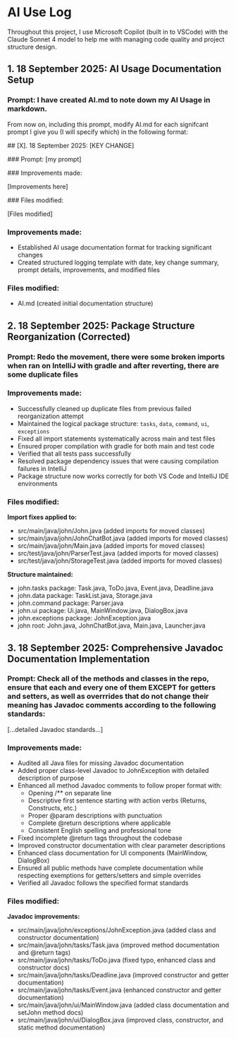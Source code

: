 # AI Use Log

Throughout this project, I use Microsoft Copilot (built in to VSCode) with the Claude Sonnet 4 model to help me with
managing code quality and project structure design.

## 1. 18 September 2025: AI Usage Documentation Setup

### Prompt: I have created AI.md to note down my AI Usage in markdown.

From now on, including this prompt, modify AI.md for each signifcant prompt I give you (I will specify which) in the following format:

\## [X]. 18 September 2025: [KEY CHANGE]

\### Prompt: [my prompt]

\### Improvements made:

\[Improvements here]

\### Files modified:

\[Files modified]

### Improvements made:

- Established AI usage documentation format for tracking significant changes
- Created structured logging template with date, key change summary, prompt details, improvements, and modified files

### Files modified:

- AI.md (created initial documentation structure)

## 2. 18 September 2025: Package Structure Reorganization (Corrected)

### Prompt: Redo the movement, there were some broken imports when ran on IntelliJ with gradle and after reverting, there are some duplicate files

### Improvements made:

- Successfully cleaned up duplicate files from previous failed reorganization attempt
- Maintained the logical package structure: `tasks`, `data`, `command`, `ui`, `exceptions` 
- Fixed all import statements systematically across main and test files
- Ensured proper compilation with gradle for both main and test code
- Verified that all tests pass successfully
- Resolved package dependency issues that were causing compilation failures in IntelliJ
- Package structure now works correctly for both VS Code and IntelliJ IDE environments

### Files modified:

**Import fixes applied to:**
- src/main/java/john/John.java (added imports for moved classes)
- src/main/java/john/JohnChatBot.java (added imports for moved classes)
- src/main/java/john/Main.java (added imports for moved classes)
- src/test/java/john/ParserTest.java (added imports for moved classes)
- src/test/java/john/StorageTest.java (added imports for moved classes)

**Structure maintained:**
- john.tasks package: Task.java, ToDo.java, Event.java, Deadline.java
- john.data package: TaskList.java, Storage.java  
- john.command package: Parser.java
- john.ui package: Ui.java, MainWindow.java, DialogBox.java
- john.exceptions package: JohnException.java
- john root: John.java, JohnChatBot.java, Main.java, Launcher.java

## 3. 18 September 2025: Comprehensive Javadoc Documentation Implementation

### Prompt: Check all of the methods and classes in the repo, ensure that each and every one of them EXCEPT for getters and setters, as well as overrrides that do not change their meaning has Javadoc comments according to the following standards:

[...detailed Javadoc standards...]

### Improvements made:

- Audited all Java files for missing Javadoc documentation
- Added proper class-level Javadoc to JohnException with detailed description of purpose
- Enhanced all method Javadoc comments to follow proper format with:
  - Opening /** on separate line
  - Descriptive first sentence starting with action verbs (Returns, Constructs, etc.)
  - Proper @param descriptions with punctuation
  - Complete @return descriptions where applicable
  - Consistent English spelling and professional tone
- Fixed incomplete @return tags throughout the codebase
- Improved constructor documentation with clear parameter descriptions
- Enhanced class documentation for UI components (MainWindow, DialogBox)
- Ensured all public methods have complete documentation while respecting exemptions for getters/setters and simple overrides
- Verified all Javadoc follows the specified format standards

### Files modified:

**Javadoc improvements:**
- src/main/java/john/exceptions/JohnException.java (added class and constructor documentation)
- src/main/java/john/tasks/Task.java (improved method documentation and @return tags)
- src/main/java/john/tasks/ToDo.java (fixed typo, enhanced class and constructor docs)
- src/main/java/john/tasks/Deadline.java (improved constructor and getter documentation)
- src/main/java/john/tasks/Event.java (enhanced constructor and getter documentation)
- src/main/java/john/ui/MainWindow.java (added class documentation and setJohn method docs)
- src/main/java/john/ui/DialogBox.java (improved class, constructor, and static method documentation)